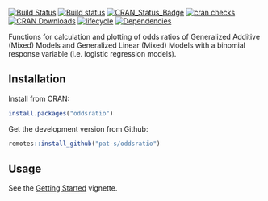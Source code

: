 [![Build Status](https://travis-ci.org/pat-s/oddsratio.svg?branch=master)](https://travis-ci.org/pat-s/oddsratio)
[![Build status](https://ci.appveyor.com/api/projects/status/s5t0sowc6mxu4yhl/branch/master?svg=true)](https://ci.appveyor.com/project/pat-s/oddsratio/branch/master)
[![CRAN\_Status\_Badge](http://www.r-pkg.org/badges/version-ago/oddsratio)](https://cran.r-project.org/package=oddsratio)
[![cran checks](https://cranchecks.info/badges/worst/oddsratio)](https://cran.r-project.org/web/checks/check_results_oddsratio.html)
[![CRAN Downloads](https://cranlogs.r-pkg.org/badges/oddsratio)](https://cran.rstudio.com/web/packages/oddsratio/index.html)
[![lifecycle](https://img.shields.io/badge/lifecycle-stable-blue.svg)](https://www.tidyverse.org/lifecycle/#stable)
[![Dependencies](https://tinyverse.netlify.com/badge/oddsratio)](https://cran.r-project.org/package=oddsratio)

Functions for calculation and plotting of odds ratios of Generalized Additive (Mixed)
Models and Generalized Linear (Mixed) Models with a binomial
response variable (i.e. logistic regression models).  

## Installation

Install from CRAN:

```R
install.packages("oddsratio")
```

Get the development version from Github:

```R
remotes::install_github("pat-s/oddsratio")
```

## Usage

See the [Getting Started](https://pat-s.github.io/oddsratio/articles/oddsratio.html) vignette.
